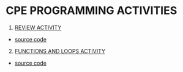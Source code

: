 # CPE PROGRAMMING ACTIVITIES

1. [REVIEW ACTIVITY](REVIEW_ACTIVITY.md)
- [source code](./src/review_activity.py)
2. [FUNCTIONS AND LOOPS ACTIVITY](FUNCTIONS_AND_LOOPS_ACTIVITY.md)
- [source code](./src/functions_and_loops_activity.py)


